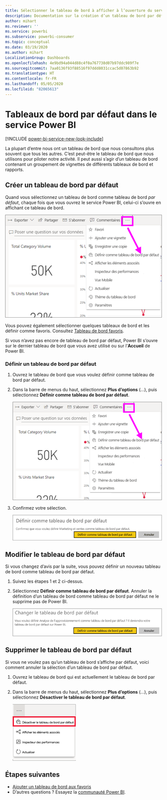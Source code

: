 ```yaml
---
title: Sélectionner le tableau de bord à afficher à l’ouverture du service Power BI
description: Documentation sur la création d’un tableau de bord par défaut dans le service Power BI
author: mihart
ms.reviewer: ''
ms.service: powerbi
ms.subservice: powerbi-consumer
ms.topic: conceptual
ms.date: 03/19/2020
ms.author: mihart
LocalizationGroup: Dashboards
ms.openlocfilehash: 4e9bd94a044d88c4f0a767738d07b97ddc989f7e
ms.sourcegitcommit: 7aa0136f93f88516f97ddd8031ccac5d07863b92
ms.translationtype: HT
ms.contentlocale: fr-FR
ms.lasthandoff: 05/05/2020
ms.locfileid: "82065613"
---
```

# <a name="featured-dashboards-in-the-power-bi-service"></a>Tableaux de bord par défaut dans le service Power BI

[!INCLUDE [power-bi-service-new-look-include](../includes/power-bi-service-new-look-include.md)]

La plupart d’entre nous ont un tableau de bord que nous consultons plus souvent que tous les autres. C’est peut-être le tableau de bord que nous utilisons pour piloter notre activité. Il peut aussi s’agir d’un tableau de bord contenant un groupement de vignettes de différents tableaux de bord et rapports.

## <a name="create-a-featured-dashboard"></a>Créer un tableau de bord par défaut
Quand vous sélectionnez un tableau de bord comme tableau de bord *par défaut*, chaque fois que vous ouvrez le service Power BI, celui-ci s’ouvre en affichant ce tableau de bord. 

![icône Définir comme tableau de bord par défaut](./media/end-user-featured/power-bi-dropdown.png)

Vous pouvez également sélectionner quelques tableaux de bord et les définir comme favoris. Consultez [Tableau de bord favoris](end-user-favorite.md).

Si vous n’avez pas encore de tableau de bord par défaut, Power BI s’ouvre sur le dernier tableau de bord que vous avez utilisé ou sur l’**Accueil** de Power BI. 

### <a name="set-a-dashboard-as-featured"></a>Définir un tableau de bord par défaut


1. Ouvrez le tableau de bord que vous voulez définir comme tableau de bord par défaut. 
2. Dans la barre de menus du haut, sélectionnez **Plus d’options** (...), puis sélectionnez **Définir comme tableau de bord par défaut**. 
   
    ![icône Définir comme tableau de bord par défaut](./media/end-user-featured/power-bi-dropdown.png)
3. Confirmez votre sélection.
   
    ![Définir le tableau de bord par défaut](./media/end-user-featured/power-bi-featured-confirm.png)

## <a name="change-the-featured-dashboard"></a>Modifier le tableau de bord par défaut
Si vous changez d’avis par la suite, vous pouvez définir un nouveau tableau de bord comme tableau de bord par défaut.

1. Suivez les étapes 1 et 2 ci-dessus.
   
2. Sélectionnez **Définir comme tableau de bord par défaut**. Annuler la définition d’un tableau de bord comme tableau de bord par défaut ne le supprime pas de Power BI. 
   
    ![Message de réussite](./media/end-user-featured/power-bi-unfeature-new.png)

## <a name="remove-the-featured-dashboard"></a>Supprimer le tableau de bord par défaut
Si vous ne voulez pas qu’un tableau de bord s’affiche par défaut, voici comment annuler la sélection d’un tableau de bord par défaut.

1. Ouvrez le tableau de bord qui est actuellement le tableau de bord par défaut.
2. Dans la barre de menus du haut, sélectionnez **Plus d’options** (...), puis sélectionnez **Désactiver le tableau de bord par défaut**.

    ![Désactiver le tableau de bord par défaut](./media/end-user-featured/power-bi-unfeature.png)
   
## <a name="next-steps"></a>Étapes suivantes
- [Ajouter un tableau de bord aux favoris](end-user-favorite.md)    
- D’autres questions ? Essayez la [communauté Power BI](https://community.powerbi.com/).

